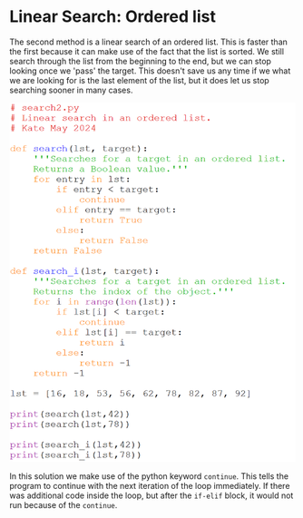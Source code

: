 # Linear Search: Ordered list

The second method is a linear search of an ordered list. This is faster 
than the first because it can make use of the fact that the list is sorted. 
We still search through the list from the beginning to the end, but we can 
stop looking once we 'pass' the target. This doesn't save us any time if 
we what we are looking for is the last element of the list, but it does 
let us stop searching sooner in many cases.

![.](search2.png)

In this solution we make use of the python keyword `continue`. This tells 
the program to continue with the next iteration of the loop immediately. 
If there was additional code inside the loop, but after the `if-elif` block, 
it would not run because of the `continue`.